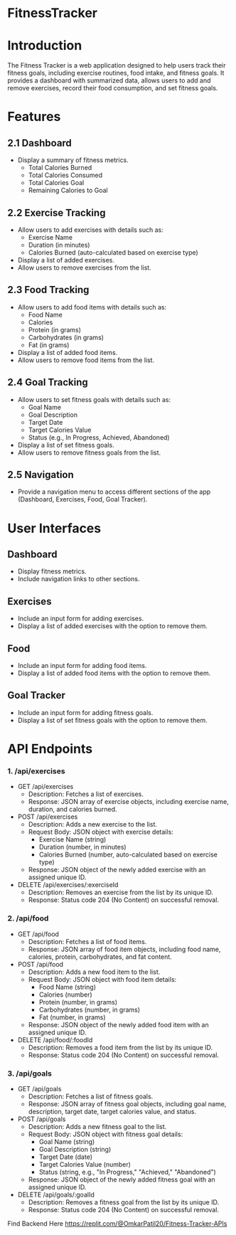 # FitnessTracker

# Introduction
The Fitness Tracker is a web application designed to help users track their fitness goals, including exercise routines, food intake, and fitness goals. It provides a dashboard with summarized data, allows users to add and remove exercises, record their food consumption, and set fitness goals.

# Features
## 2.1 Dashboard
- Display a summary of fitness metrics.
  - Total Calories Burned
  - Total Calories Consumed
  - Total Calories Goal
  - Remaining Calories to Goal

## 2.2 Exercise Tracking
- Allow users to add exercises with details such as:
  - Exercise Name
  - Duration (in minutes)
  - Calories Burned (auto-calculated based on exercise type)
- Display a list of added exercises.
- Allow users to remove exercises from the list.

## 2.3 Food Tracking
- Allow users to add food items with details such as:
  - Food Name
  - Calories
  - Protein (in grams)
  - Carbohydrates (in grams)
  - Fat (in grams)
- Display a list of added food items.
- Allow users to remove food items from the list.

## 2.4 Goal Tracking
- Allow users to set fitness goals with details such as:
  - Goal Name
  - Goal Description
  - Target Date
  - Target Calories Value
  - Status (e.g., In Progress, Achieved, Abandoned)
- Display a list of set fitness goals.
- Allow users to remove fitness goals from the list.

## 2.5 Navigation
- Provide a navigation menu to access different sections of the app (Dashboard, Exercises, Food, Goal Tracker).

# User Interfaces
## Dashboard
- Display fitness metrics.
- Include navigation links to other sections.

## Exercises
- Include an input form for adding exercises.
- Display a list of added exercises with the option to remove them.

## Food
- Include an input form for adding food items.
- Display a list of added food items with the option to remove them.

## Goal Tracker
- Include an input form for adding fitness goals.
- Display a list of set fitness goals with the option to remove them.

# API Endpoints
### 1. /api/exercises
- GET /api/exercises
  - Description: Fetches a list of exercises.
  - Response: JSON array of exercise objects, including exercise name, duration, and calories burned.
- POST /api/exercises
  - Description: Adds a new exercise to the list.
  - Request Body: JSON object with exercise details:
    - Exercise Name (string)
    - Duration (number, in minutes)
    - Calories Burned (number, auto-calculated based on exercise type)
  - Response: JSON object of the newly added exercise with an assigned unique ID.
- DELETE /api/exercises/:exerciseId
  - Description: Removes an exercise from the list by its unique ID.
  - Response: Status code 204 (No Content) on successful removal.

### 2. /api/food
- GET /api/food
  - Description: Fetches a list of food items.
  - Response: JSON array of food item objects, including food name, calories, protein, carbohydrates, and fat content.
- POST /api/food
  - Description: Adds a new food item to the list.
  - Request Body: JSON object with food item details:
    - Food Name (string)
    - Calories (number)
    - Protein (number, in grams)
    - Carbohydrates (number, in grams)
    - Fat (number, in grams)
  - Response: JSON object of the newly added food item with an assigned unique ID.
- DELETE /api/food/:foodId
  - Description: Removes a food item from the list by its unique ID.
  - Response: Status code 204 (No Content) on successful removal.

### 3. /api/goals
- GET /api/goals
  - Description: Fetches a list of fitness goals.
  - Response: JSON array of fitness goal objects, including goal name, description, target date, target calories value, and status.
- POST /api/goals
  - Description: Adds a new fitness goal to the list.
  - Request Body: JSON object with fitness goal details:
    - Goal Name (string)
    - Goal Description (string)
    - Target Date (date)
    - Target Calories Value (number)
    - Status (string, e.g., "In Progress," "Achieved," "Abandoned")
  - Response: JSON object of the newly added fitness goal with an assigned unique ID.
- DELETE /api/goals/:goalId
  - Description: Removes a fitness goal from the list by its unique ID.
  - Response: Status code 204 (No Content) on successful removal.

Find Backend Here https://replit.com/@OmkarPatil20/Fitness-Tracker-APIs
